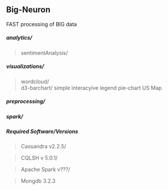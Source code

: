 ## Big-Neuron
 FAST processing of BIG data

##### analytics/  
> sentimentAnalysis/  

##### visualizations/  
> wordcloud/  
> d3-barchart/
 > simple
 > interacyive legend
> pie-chart
> US Map

##### preprocessing/  
##### spark/  

##### Required Software/Versions

> Cassandra v2.2.5/

> CQLSH v 5.0.1/

> Apache Spark v???/

> Mongdb 3.2.3



